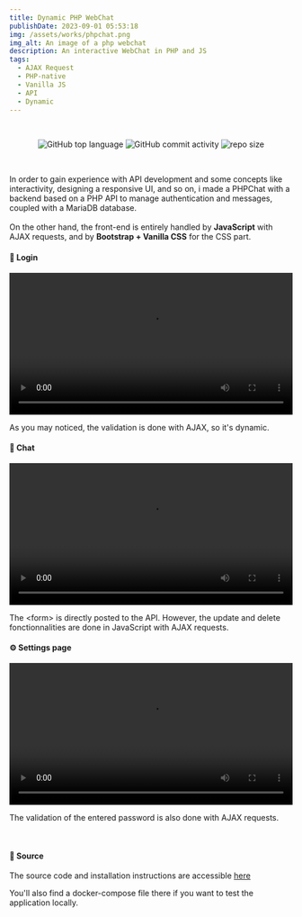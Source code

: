 ```yaml
---
title: Dynamic PHP WebChat
publishDate: 2023-09-01 05:53:18
img: /assets/works/phpchat.png
img_alt: An image of a php webchat
description: An interactive WebChat in PHP and JS  
tags:
  - AJAX Request
  - PHP-native
  - Vanilla JS
  - API
  - Dynamic
---
```


<div align="center">
  <br/>    
  
  ![GitHub top language](https://img.shields.io/github/languages/top/NullBrunk/PHPChat?style=for-the-badge)
  ![GitHub commit activity](https://img.shields.io/github/commit-activity/m/NullBrunk/PHPChat?style=for-the-badge)
  ![repo size](https://img.shields.io/github/repo-size/NullBrunk/PHPChat?style=for-the-badge)

  <br>
</div>


In order to gain experience with API development and some concepts like interactivity, designing a responsive UI, and so on, i made a PHPChat with a backend based on a PHP API to manage authentication and messages, coupled with a MariaDB database.
<br><br>
On the other hand, the front-end is entirely handled by **JavaScript** with AJAX requests, and by **Bootstrap + Vanilla CSS** for the CSS part.

#### 🔐 Login

<video controls style="width: 100%;">
  <source src="https://github.com/NullBrunk/PHPChat/assets/125673909/d5de75cd-9410-4fae-b0c1-2001a0a46c63" type="video/mp4" />
</video>

As you may noticed, the validation is done with AJAX, so it's dynamic.

#### 💬 Chat 

<video controls style="width: 100%;">
  <source src="https://github.com/NullBrunk/PHPChat/assets/125673909/57a08d7c-36eb-4879-a80d-c4a467fbe4b5" type="video/mp4" />
</video>

The \<form\> is directly posted to the API. However, the update and delete fonctionnalities are done in JavaScript with AJAX requests.

#### ⚙️ Settings page

<video controls style="width: 100%;">
  <source src="https://github.com/NullBrunk/PHPChat/assets/125673909/8b722d85-87a6-4c55-b98c-7414ab3b9157" type="video/mp4" />
</video>

The validation of the entered password is also done with AJAX requests.

<br>


#### 📂 Source

The source code and installation instructions are accessible <a href="https://github.com/NullBrunk/PHPChat" target="_blank">here</a>

You'll also find a docker-compose file there if you want to test the application locally.

